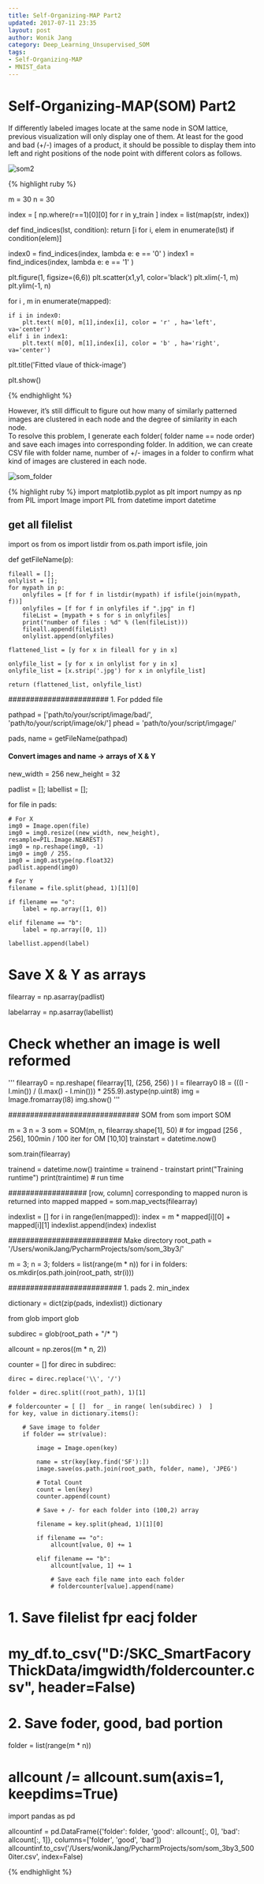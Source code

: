 ```yaml
---
title: Self-Organizing-MAP Part2
updated: 2017-07-11 23:35
layout: post
author: Wonik Jang
category: Deep_Learning_Unsupervised_SOM
tags:
- Self-Organizing-MAP
- MNIST_data
---
```


# **Self-Organizing-MAP(SOM) Part2**

If differently labeled images locate at the same node in SOM lattice, previous visualization will only display one of them.  At least for the good and bad (+/-) images of a product, it should be possible to display them into left and right positions of the node point with different colors as follows.

![som2](/result_images/som2.png  "som2")

{% highlight ruby %}

m = 30
n = 30

index = [ np.where(r==1)[0][0] for r in y_train ]
index = list(map(str, index))


def find_indices(lst, condition):
   return [i for i, elem in enumerate(lst) if condition(elem)]

index0 = find_indices(index, lambda e: e == '0' )
index1 = find_indices(index, lambda e: e == '1' )

plt.figure(1, figsize=(6,6))
plt.scatter(x1,y1, color='black')
plt.xlim(-1, m)
plt.ylim(-1, n)

for i , m in enumerate(mapped):

    if i in index0:
        plt.text( m[0], m[1],index[i], color = 'r' , ha='left', va='center')
    elif i in index1:
        plt.text( m[0], m[1],index[i], color = 'b' , ha='right', va='center')


plt.title('Fitted vlaue of thick-image')

plt.show()

{% endhighlight %}


However, it’s still difficult to figure out how many of similarly patterned images are clustered in each node and the degree of similarity in each node.  
To resolve this problem, I generate each folder( folder name == node order) and save each images into corresponding folder. In addition, we can create CSV file with folder name, number of +/- images in a folder to confirm what kind of images are clustered in each node.


![som_folder](/result_images/som_folder.png  "som_folder")

{% highlight ruby %}
import matplotlib.pyplot as plt
import numpy as np
from PIL import Image
import PIL
from datetime import datetime
## get all filelist
import os
from os import listdir
from os.path import isfile, join

def getFileName(p):

    fileall = [];
    onlylist = [];
    for mypath in p:
        onlyfiles = [f for f in listdir(mypath) if isfile(join(mypath, f))]
        onlyfiles = [f for f in onlyfiles if ".jpg" in f]
        fileList = [mypath + s for s in onlyfiles]
        print("number of files : %d" % (len(fileList)))
        fileall.append(fileList)
        onlylist.append(onlyfiles)

    flattened_list = [y for x in fileall for y in x]

    onlyfile_list = [y for x in onlylist for y in x]
    onlyfile_list = [x.strip('.jpg') for x in onlyfile_list]

    return (flattened_list, onlyfile_list)


####################### 1. For pdded file

pathpad = ['path/to/your/script/image/bad/', 'path/to/your/script/image/ok/']
phead = 'path/to/your/script/imgage/'

pads, name = getFileName(pathpad)

#### Convert images and name -> arrays of X & Y
new_width = 256
new_height = 32

padlist = []; labellist = [];

for file in pads:

    # For X
    img0 = Image.open(file)
    img0 = img0.resize((new_width, new_height), resample=PIL.Image.NEAREST)
    img0 = np.reshape(img0, -1)
    img0 = img0 / 255.
    img0 = img0.astype(np.float32)
    padlist.append(img0)

    # For Y
    filename = file.split(phead, 1)[1][0]

    if filename == "o":
        label = np.array([1, 0])

    elif filename == "b":
        label = np.array([0, 1])

    labellist.append(label)

# Save X & Y as arrays
filearray = np.asarray(padlist)

labelarray = np.asarray(labellist)

# Check whether an image is well reformed
'''
filearray0 = np.reshape( filearray[1], (256, 256) )
I = filearray0
I8 = (((I - I.min()) / (I.max() - I.min())) * 255.9).astype(np.uint8)
img = Image.fromarray(I8)
img.show()
'''

############################## SOM
from som import SOM

m = 3
n = 3
som = SOM(m, n, filearray.shape[1], 50)  # for imgpad [256 , 256], 100min / 100 iter for OM [10,10]
trainstart = datetime.now()

som.train(filearray)

trainend = datetime.now()
traintime = trainend - trainstart
print("Training runtime")
print(traintime)  # run time

##################  [row, column] corresponding to mapped nuron is returned into mapped
mapped = som.map_vects(filearray)

indexlist = []
for i in range(len(mapped)):
    index = m * mapped[i][0] + mapped[i][1]
    indexlist.append(index)
indexlist

########################## Make directory
root_path = '/Users/wonikJang/PycharmProjects/som/som_3by3/'

m = 3;
n = 3;
folders = list(range(m * n))
for i in folders:
    os.mkdir(os.path.join(root_path, str(i)))

########################## 1. pads 2. min_index

dictionary = dict(zip(pads, indexlist))
dictionary

from glob import glob

subdirec = glob(root_path + "/* ") 

allcount = np.zeros((m * n, 2))

counter = []
for direc in subdirec:

    direc = direc.replace('\\', '/')

    folder = direc.split((root_path), 1)[1]

    # foldercounter = [ []  for _ in range( len(subdirec) )  ]
    for key, value in dictionary.items():

        # Save image to folder
        if folder == str(value):

            image = Image.open(key)

            name = str(key[key.find('SF'):])
            image.save(os.path.join(root_path, folder, name), 'JPEG')

            # Total Count
            count = len(key)
            counter.append(count)

            # Save + /- for each folder into (100,2) array

            filename = key.split(phead, 1)[1][0]

            if filename == "o":
                allcount[value, 0] += 1

            elif filename == "b":
                allcount[value, 1] += 1

                # Save each file name into each folder
                # foldercounter[value].append(name)

# 1. Save filelist fpr eacj folder
# my_df.to_csv("D:/SKC_SmartFacoryThickData/imgwidth/foldercounter.csv", header=False)

# 2. Save foder, good, bad portion
folder = list(range(m * n))
# allcount /= allcount.sum(axis=1, keepdims=True)

import pandas as pd

allcountinf = pd.DataFrame({'folder': folder, 'good': allcount[:, 0], 'bad': allcount[:, 1]},
                           columns=['folder', 'good', 'bad'])
allcountinf.to_csv('/Users/wonikJang/PycharmProjects/som/som_3by3_5000iter.csv', index=False)

{% endhighlight %}
